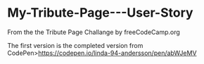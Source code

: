 # My-Tribute-Page---User-Story
From the the Tribute Page Challange by freeCodeCamp.org

The first version is the completed version from CodePen>https://codepen.io/linda-94-andersson/pen/abWJeMV 
